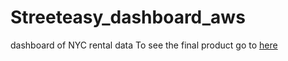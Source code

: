 # Streeteasy_dashboard_aws
 dashboard of NYC rental data
 To see the final product go to [here](http://streeteasy-dashboard-aws-dev.us-west-2.elasticbeanstalk.com/)
